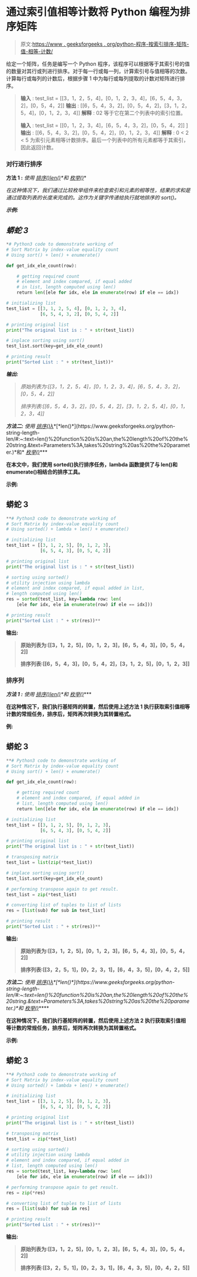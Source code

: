 # 通过索引值相等计数将 Python 编程为排序矩阵

> 原文:[https://www . geeksforgeeks . org/python-程序-按索引排序-矩阵-值-相等-计数/](https://www.geeksforgeeks.org/python-program-to-a-sort-matrix-by-index-value-equality-count/)

给定一个矩阵，任务是编写一个 Python 程序，该程序可以根据等于其索引号的值的数量对其行或列进行排序。对于每一行或每一列，计算索引号与值相等的次数。计算每行或每列的计数后，根据步骤 1 中为每行或每列提取的计数对矩阵进行排序。

> **输入** : test_list = [[3，1，2，5，4]，[0，1，2，3，4]，[6，5，4，3，2]，[0，5，4，2]]
> **输出** : [[6，5，4，3，2]，[0，5，4，2]，[3，1，2，5，4]，[0，1，2，3，4]]
> **解释** : 02 等于它在第二个列表中的索引位置。
> 
> **输入** : test_list = [[0，1，2，3，4]，[6，5，4，3，2]，[0，5，4，2]]
> ]**输出** : [[6，5，4，3，2]，[0，5，4，2]，[0，1，2，3，4]]
> **解释** : 0 < 2 < 5 为索引元素相等计数排序。最后一个列表中的所有元素都等于其索引，因此返回计数。

### 对行进行排序

**方法 1 :** *使用* [*排序()*](https://www.geeksforgeeks.org/sort-in-python/)*[*len()*](https://www.geeksforgeeks.org/python-string-length-len/#:~:text=len()%20function%20is%20an,the%20length%20of%20the%20string.&text=Parameters%3A,takes%20string%20as%20the%20parameter.)*和* [*枚举()*](https://www.geeksforgeeks.org/enumerate-in-python/#:~:text=Enumerate()%20method%20adds%20a,tuples%20using%20list()%20method.)*

*在这种情况下，我们通过比较枚举组件来检查索引和元素的相等性，结果的求和是通过提取列表的长度来完成的。这作为关键字传递给执行就地排序的 sort()。*

***示例:***

## *蟒蛇 3*

```py
*# Python3 code to demonstrate working of
# Sort Matrix by index-value equality count
# Using sort() + len() + enumerate()

def get_idx_ele_count(row):

    # getting required count
    # element and index compared, if equal added
    # in list, length computed using len()
    return len([ele for idx, ele in enumerate(row) if ele == idx])

# initializing list
test_list = [[3, 1, 2, 5, 4], [0, 1, 2, 3, 4], 
             [6, 5, 4, 3, 2], [0, 5, 4, 2]]

# printing original list
print("The original list is : " + str(test_list))

# inplace sorting using sort()
test_list.sort(key=get_idx_ele_count)

# printing result
print("Sorted List : " + str(test_list))*
```

***输出:***

> *原始列表为:[[3，1，2，5，4]，[0，1，2，3，4]，[6，5，4，3，2]，[0，5，4，2]]*
> 
> *排序列表:[[6，5，4，3，2]，[0，5，4，2]，[3，1，2，5，4]，[0，1，2，3，4]]*

***方法二:** *使用* [*排序()*](https://www.geeksforgeeks.org/sorted-function-python/)*[*λ*](https://www.geeksforgeeks.org/python-lambda-anonymous-functions-filter-map-reduce/#:~:text=This%20function%20can%20have%20any,restricted%20to%20a%20single%20expression.)*[*len()*](https://www.geeksforgeeks.org/python-string-length-len/#:~:text=len()%20function%20is%20an,the%20length%20of%20the%20string.&text=Parameters%3A,takes%20string%20as%20the%20parameter.)*和* [*枚举()*](https://www.geeksforgeeks.org/enumerate-in-python/#:~:text=Enumerate()%20method%20adds%20a,tuples%20using%20list()%20method.)***

**在本文中，我们使用 sorted()执行排序任务，lambda 函数提供了与 len()和 enumerate()相结合的排序工具。**

****示例:****

## **蟒蛇 3**

```py
**# Python3 code to demonstrate working of
# Sort Matrix by index-value equality count
# Using sorted() + lambda + len() + enumerate()

# initializing list
test_list = [[3, 1, 2, 5], [0, 1, 2, 3], 
             [6, 5, 4, 3], [0, 5, 4, 2]]

# printing original list
print("The original list is : " + str(test_list))

# sorting using sorted()
# utility injection using lambda
# element and index compared, if equal added in list,
# length computed using len()
res = sorted(test_list, key=lambda row: len(
    [ele for idx, ele in enumerate(row) if ele == idx]))

# printing result
print("Sorted List : " + str(res))**
```

****输出:****

> **原始列表为:[[3，1，2，5]，[0，1，2，3]，[6，5，4，3]，[0，5，4，2]]**
> 
> **排序列表:[[6，5，4，3]，[0，5，4，2]，[3，1，2，5]，[0，1，2，3]]**

### **排序列**

****方法 1 :** *使用* [*排序()*](https://www.geeksforgeeks.org/sort-in-python/)*[*len()*](https://www.geeksforgeeks.org/python-string-length-len/#:~:text=len()%20function%20is%20an,the%20length%20of%20the%20string.&text=Parameters%3A,takes%20string%20as%20the%20parameter.)*和* [*枚举()*](https://www.geeksforgeeks.org/enumerate-in-python/#:~:text=Enumerate()%20method%20adds%20a,tuples%20using%20list()%20method.)***

**在这种情况下，我们执行基矩阵的转置，然后使用上述方法 1 执行获取索引值相等计数的常规任务，排序后，矩阵再次转换为其转置格式。**

****例:**** 

## **蟒蛇 3**

```py
**# Python3 code to demonstrate working of
# Sort Matrix by index-value equality count
# Using sort() + len() + enumerate()

def get_idx_ele_count(row):

    # getting required count
    # element and index compared, if equal added in 
    # list, length computed using len()
    return len([ele for idx, ele in enumerate(row) if ele == idx])

# initializing list
test_list = [[3, 1, 2, 5], [0, 1, 2, 3], 
             [6, 5, 4, 3], [0, 5, 4, 2]]

# printing original list
print("The original list is : " + str(test_list))

# transposing matrix
test_list = list(zip(*test_list))

# inplace sorting using sort()
test_list.sort(key=get_idx_ele_count)

# performing transpose again to get result.
test_list = zip(*test_list)

# converting list of tuples to list of lists
res = [list(sub) for sub in test_list]

# printing result
print("Sorted List : " + str(res))**
```

****输出:****

> **原始列表为:[[3，1，2，5]，[0，1，2，3]，[6，5，4，3]，[0，5，4，2]]**
> 
> **排序列表:[[3，2，5，1]，[0，2，3，1]，[6，4，3，5]，[0，4，2，5]]**

****方法二:** *使用* [*排序()*](https://www.geeksforgeeks.org/sorted-function-python/)*[*λ*](https://www.geeksforgeeks.org/python-lambda-anonymous-functions-filter-map-reduce/#:~:text=This%20function%20can%20have%20any,restricted%20to%20a%20single%20expression.)*[*len()*](https://www.geeksforgeeks.org/python-string-length-len/#:~:text=len()%20function%20is%20an,the%20length%20of%20the%20string.&text=Parameters%3A,takes%20string%20as%20the%20parameter.)*和* [*枚举()*](https://www.geeksforgeeks.org/enumerate-in-python/#:~:text=Enumerate()%20method%20adds%20a,tuples%20using%20list()%20method.)****

**在这种情况下，我们执行基矩阵的转置，然后使用上述方法 2 执行获取索引值相等计数的常规任务，排序后，矩阵再次转换为其转置格式。**

****示例:****

## **蟒蛇 3**

```py
**# Python3 code to demonstrate working of
# Sort Matrix by index-value equality count
# Using sorted() + lambda + len() + enumerate()

# initializing list
test_list = [[3, 1, 2, 5], [0, 1, 2, 3],
             [6, 5, 4, 3], [0, 5, 4, 2]]

# printing original list
print("The original list is : " + str(test_list))

# transposing matrix
test_list = zip(*test_list)

# sorting using sorted()
# utility injection using lambda
# element and index compared, if equal added in
# list, length computed using len()
res = sorted(test_list, key=lambda row: len(
    [ele for idx, ele in enumerate(row) if ele == idx]))

# performing transpose again to get result.
res = zip(*res)

# converting list of tuples to list of lists
res = [list(sub) for sub in res]

# printing result
print("Sorted List : " + str(res))**
```

****输出:****

> **原始列表为:[[3，1，2，5]，[0，1，2，3]，[6，5，4，3]，[0，5，4，2]]**
> 
> **排序列表:[[3，2，5，1]，[0，2，3，1]，[6，4，3，5]，[0，4，2，5]]**